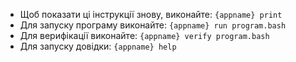 - Щоб показати ці інструкції знову, виконайте: `{appname} print`
- Для запуску програму виконайте: `{appname} run program.bash`
- Для верифікації виконайте: `{appname} verify program.bash`
- Для запуску довідки: `{appname} help`
